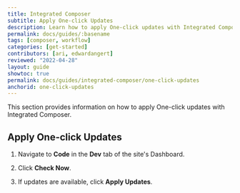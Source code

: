 ```yaml
---
title: Integrated Composer
subtitle: Apply One-click Updates
description: Learn how to apply One-click updates with Integrated Composer.
permalink: docs/guides/:basename
tags: [composer, workflow]
categories: [get-started]
contributors: [ari, edwardangert]
reviewed: "2022-04-28"
layout: guide
showtoc: true
permalink: docs/guides/integrated-composer/one-click-updates
anchorid: one-click-updates
---
```


This section provides information on how to apply One-click updates with Integrated Composer.


## Apply One-click Updates

1. Navigate to **Code** in the **Dev** tab of the site's Dashboard.

1. Click **Check Now**.

1. If updates are available, click **Apply Updates**.
